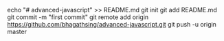 echo "# advanced-javascript" >> README.md
git init
git add README.md
git commit -m "first commit"
git remote add origin https://github.com/bhagathsing/advanced-javascript.git
git push -u origin master
